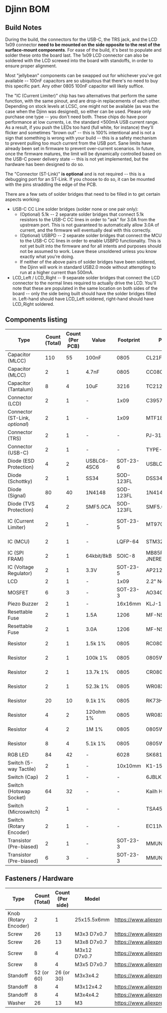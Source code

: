 # Djinn BOM

## Build Notes

During the build, the connectors for the USB-C, the TRS jack, and the LCD 1x09 connector **need to be mounted on the side opposite to the rest of the surface-mount components**. For ease of the build, it's best to populate and solder these onto the board last. The 1x09 LCD connector can also be soldered with the LCD screwed into the board with standoffs, in order to ensure proper alignment.

Most "jellybean" components can be swapped out for whichever you've got available -- 100nF capacitors are so ubiquitous that there's no need to buy this specific part. Any other 0805 100nF capacitor will likely suffice.

The "IC (Current Limiter)" chip has two alternatives that perform the same function, with the same pinout, and are drop-in replacements of each other. Depending on stock levels at LCSC, one might not be available (as was the case when the Djinn was designed), so either can be used. Please only purchase one type -- you don't need both. These chips do have poor performance at low currents, i.e. the standard <500mA USB current range. As a result, if you push the LEDs too hard (full white, for instance) they'll flicker and sometimes "brown out" -- this is 100% intentional and is not a sign that something is wrong with your build -- this is a safety mechanism to prevent pulling too much current from the USB port. Sane limits have already been set in firmware to prevent over-current scenarios. In future, once the firmware matures, the limit will be dynamically controlled based on the USB-C power delivery state -- this is not yet implemented, but the hardware has been designed to do so.

The "Connector (ST-Link)" **is optional** and is not required -- this is a debugging port for an ST-Link. If you choose to do so, it can be mounted with the pins straddling the edge of the PCB.

There are a few sets of solder bridges that need to be filled in to get certain aspects working:

* USB-C CC Line solder bridges (solder none or one pair only):
    * (Optional) 5.1k -- 2 separate solder bridges that connect 5.1k resistors to the USB-C CC lines in order to "ask" for 3.0A from the upstream port. This is not guaranteed to automatically allow 3.0A of current, and the firmware will eventually deal with this correctly.
    * (Optional) USBPD -- 2 separate solder bridges that connect the MCU to the USB-C CC lines in order to enable USBPD functionality. This is not yet built into the firmware and for all intents and purposes should not be assumed to work. Leave these unsoldered unless you know exactly what you're doing.
    * If neither of the above pairs of solder bridges have been soldered, the Djinn will work in standard USB2.0 mode without attempting to run at a higher current than 500mA.
* LCD_Left / LCD_Right -- 9 separate solder bridges that connect the LCD connector to the normal lines required to actually drive the LCD. You'll note that these are populated in the same location on both sides of the board -- only the side being built should have the solder bridges filled in. Left-hand should have LCD_Left soldered, right-hand should have LCD_Right soldered.

## Components listing

| Type                            | Count (Total) | Count (Per PCB) | Value       | Footprint | Part Number          | Link                                                                                                                                                                                    |
|---------------------------------|---------------|-----------------|-------------|-----------|----------------------|-----------------------------------------------------------------------------------------------------------------------------------------------------------------------------------------|
| Capacitor (MLCC)                | 110           | 55              | 100nF       | 0805      | CL21F104ZBCNNNC      | https://lcsc.com/product-detail/Multilayer-Ceramic-Capacitors-MLCC-SMD-SMT_Samsung-Electro-Mechanics-CL21F104ZBCNNNC_C1760.html                                                         |
| Capacitor (MLCC)                | 2             | 1               | 4.7nF       | 0805      | CC0805KRX7R9BB472    | https://lcsc.com/product-detail/Multilayer-Ceramic-Capacitors-MLCC-SMD-SMT_YAGEO-CC0805KRX7R9BB472_C107153.html                                                                         |
| Capacitor (Tantalum)            | 8             | 4               | 10uF        | 3216      | TC212A106K016Y       | https://lcsc.com/product-detail/Tantalum-Capacitors_Sunlord-TC212A106K016Y_C108529.html                                                                                                 |
| Connector (LCD)                 | 2             | 1               | -           | 1x09      | C39576               | https://lcsc.com/product-detail/Pin-Header-Female-Header_BOOMELE-Boom-Precision-Elec-C39576_C39576.html                                                                                 |
| Connector (ST-Link, *optional*) | 2             | 1               | -           | 1x09      | MTF185-205SY3        | https://lcsc.com/product-detail/Pin-Header-Female-Header_MINTRON-MTF185-205SY3_C358738.html                                                                                             |
| Connector (TRS)                 | 2             | 1               | -           | -         | PJ-3136-B            | https://lcsc.com/product-detail/Audio-Video-Connectors_XKB-Connectivity-PJ-3136-B_C381131.html                                                                                          |
| Connector (USB-C)               | 2             | 1               | -           | -         | TYPE-C-31-M-12       | https://lcsc.com/product-detail/USB-Connectors_Korean-Hroparts-Elec-TYPE-C-31-M-12_C165948.html                                                                                         |
| Diode (ESD Protection)          | 4             | 2               | USBLC6-4SC6 | SOT-23-6  | USBLC6-4SC6          | https://lcsc.com/product-detail/Diodes-ESD_STMicroelectronics_USBLC6-4SC6_USBLC6-4SC6_C111212.html                                                                                      |
| Diode (Schottky)                | 2             | 1               | SS34        | SOD-123FL | DSS34                | https://lcsc.com/product-detail/Schottky-Barrier-Diodes-SBD_BORN-DSS34_C511866.html                                                                                                     |
| Diode (Signal)                  | 80            | 40              | 1N4148      | SOD-123FL | 1N4148WL             | https://lcsc.com/product-detail/Switching-Diode_Shandong-Jingdao-Microelectronics-1N4148WL_C108804.html                                                                                 |
| Diode (TVS Protection)          | 4             | 2               | SMF5.0CA    | SOD-123FL | SMF5.0CA             | https://lcsc.com/product-detail/TVS_MDD-Microdiode-Electronics-SMF5-0CA_C364279.html                                                                                                    |
| IC (Current Limiter)            | 2             | 1               | -           | SOT-23-5  | MT9700 *or* DIO7002  | https://lcsc.com/product-detail/PMIC-Power-Distribution-Switches_MT9700_C89855.html *or* https://lcsc.com/product-detail/PMIC-Power-Distribution-Switches_DIOO-DIO7002AST5_C403840.html |
| IC (MCU)                        | 2             | 1               | -           | LQFP-64   | STM32G474RET6        | https://au.mouser.com/ProductDetail/STMicroelectronics/STM32G474RET6?qs=%2Fha2pyFaduhBp7B0yN03ycB%252BZ%252BLXFeacrURrEXR6i%252Bv3eck5WgVsdQ%3D%3D                                      |
| IC (SPI FRAM)                   | 2             | 1               | 64kbit/8kB  | SOIC-8    | MB85RS64PNF-G-JNERE1 | https://lcsc.com/product-detail/FRAM_FUJITSU-MB85RS64PNF-G-JNERE1_C8741.html                                                                                                            |
| IC (Voltage Regulator)          | 2             | 1               | 3.3V        | SOT-23-5  | AP2127K-3.3TRG1      | https://lcsc.com/product-detail/Dropout-Regulators-LDO_Diodes-Incorporated-AP2127K-3-3TRG1_C156285.html                                                                                 |
| LCD                             | 2             | 1               | -           | 1x09      | 2.2" No Touch        | https://www.aliexpress.com/item/4000219159401.html                                                                                                                                      |
| MOSFET                          | 6             | 3               | -           | SOT-23-3  | AO3401A              | https://lcsc.com/product-detail/MOSFET_UMW-Youtai-Semiconductor-Co-Ltd-AO3401A_C347476.html                                                                                             |
| Piezo Buzzer                    | 2             | 1               | -           | 16x16mm   | KLJ-1625             | https://lcsc.com/product-detail/Buzzers_KELIKING-KLJ-1625_C201041.html                                                                                                                  |
| Resettable Fuse                 | 2             | 1               | 1.5A        | 1206      | MF-NSMF075-2         | https://lcsc.com/product-detail/PTC-Resettable-Fuses_BOURNS-MF-NSMF075-2_C89653.html                                                                                                    |
| Resettable Fuse                 | 2             | 1               | 3.0A        | 1206      | MF-NSMF150-2         | https://lcsc.com/product-detail/PTC-Resettable-Fuses_BOURNS-MF-NSMF150-2_C89655.html                                                                                                    |
| Resistor                        | 2             | 1               | 1.5k 1%     | 0805      | RC0805FR-071K5L      | https://lcsc.com/product-detail/Chip-Resistor-Surface-Mount_YAGEO-RC0805FR-071K5L_C114555.html                                                                                          |
| Resistor                        | 2             | 1               | 100k 1%     | 0805      | 0805W8F1003T5E       | https://lcsc.com/product-detail/Chip-Resistor-Surface-Mount_UNI-ROYAL-Uniroyal-Elec-0805W8F1003T5E_C149504.html                                                                         |
| Resistor                        | 2             | 1               | 13.7k 1%    | 0805      | CR0805F81372G        | https://lcsc.com/product-detail/Chip-Resistor-Surface-Mount_LIZ-Elec-CR0805F81372G_C101466.html                                                                                         |
| Resistor                        | 2             | 1               | 52.3k 1%    | 0805      | WR08X5232FTL         | https://lcsc.com/product-detail/Chip-Resistor-Surface-Mount_Walsin-Tech-Corp-WR08X5232FTL_C170927.html                                                                                  |
| Resistor                        | 20            | 10              | 9.1k 1%     | 0805      | RK73H2ATTD9101F      | https://lcsc.com/product-detail/Chip-Resistor-Surface-Mount_KOA-Speer-Elec-RK73H2ATTD9101F_C317276.html                                                                                 |
| Resistor                        | 4             | 2               | 120ohm 1%   | 0805      | WR08X1200FTL         | https://lcsc.com/product-detail/Chip-Resistor-Surface-Mount_Walsin-Tech-Corp-WR08X1200FTL_C163960.html                                                                                  |
| Resistor                        | 4             | 2               | 1M 1%       | 0805      | 0805W8F1004T5E       | https://lcsc.com/product-detail/Chip-Resistor-Surface-Mount_UNI-ROYAL-Uniroyal-Elec-0805W8F1004T5E_C17514.html                                                                          |
| Resistor                        | 8             | 4               | 5.1k 1%     | 0805      | 0805W8F5101T5E       | https://lcsc.com/product-detail/Chip-Resistor-Surface-Mount_UNI-ROYAL-Uniroyal-Elec-0805W8F5101T5E_C27834.html                                                                          |
| RGB LED                         | 84            | 42              | -           | 6028      | SK6812Mini-E         | https://www.aliexpress.com/item/4000475685852.html                                                                                                                                      |
| Switch (5-way Tactile)          | 2             | 1               | -           | 10x10mm   | K1-1506DN-01         | https://lcsc.com/product-detail/5-way-Tactile-Switches_Korean-Hroparts-Elec-K1-1506DN-01_C145911.html                                                                                   |
| Switch (Cap)                    | 2             | 1               | -           | -         | 6JBLK                | https://lcsc.com/product-detail/Switch-accessories-or-Caps_E-Switch-6JBLK_C273384.html                                                                                                  |
| Switch (Hotswap Socket)         | 64            | 32              | -           | -         | Kailh Hotswap        | https://www.aliexpress.com/item/32903471019.html                                                                                                                                        |
| Switch (Microswitch)            | 2             | 1               | -           | -         | TSA451G50-250        | https://lcsc.com/product-detail/Tactile-Switches_BRIGHT-TSA451G50-250_C294483.html                                                                                                      |
| Switch (Rotary Encoder)         | 2             | 1               | -           | -         | EC11N1525404         | https://lcsc.com/product-detail/Coded-Rotary-Switches_ALPS-Electric-EC11N1525404_C470748.html                                                                                           |
| Transistor (Pre-biased)         | 2             | 1               | -           | SOT-23-3  | MMUN2133LT1G         | https://lcsc.com/product-detail/Digital-Transistors_ON-Semiconductor-MMUN2133LT1G_C86182.html                                                                                           |
| Transistor (Pre-biased)         | 6             | 3               | -           | SOT-23-3  | MMUN2233LT1G         | https://lcsc.com/product-detail/Transistors-NPN-PNP_ON-Semiconductor-MMUN2233LT1G_C86932.html                                                                                           |


## Fasteners / Hardware

| Type                  | Count (Total) | Count (Per side) | Model        | Link                                               |
|-----------------------|---------------|------------------|--------------|----------------------------------------------------|
| Knob (Rotary Encoder) | 2             | 1                | 25x15.5x6mm  | https://www.aliexpress.com/item/32802067713.html   |
| Screw                 | 26            | 13               | M3x3 D7x0.7  | https://www.aliexpress.com/item/32998579840.html   |
| Screw                 | 26            | 13               | M3x8 D7x0.7  | https://www.aliexpress.com/item/32998579840.html   |
| Screw                 | 8             | 4                | M3x12 D7x0.7 | https://www.aliexpress.com/item/32998579840.html   |
| Screw                 | 8             | 4                | M3x5 D7x0.7  | https://www.aliexpress.com/item/32998579840.html   |
| Standoff              | 52 (or 60)    | 26 (or 30)       | M3x3x4.2     | https://www.aliexpress.com/item/4000153040875.html |
| Standoff              | 8             | 4                | M3x12x4.2    | https://www.aliexpress.com/item/4000153040875.html |
| Standoff              | 8             | 4                | M3x4x4.2     | https://www.aliexpress.com/item/4000153040875.html |
| Washer                | 26            | 13               | M3           | https://www.aliexpress.com/item/33000267180.html   |